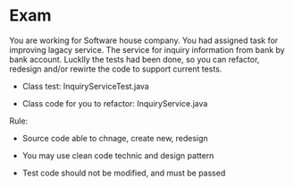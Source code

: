 # Exam

You are working for Software house company. You had assigned task for improving lagacy service. The service for inquiry information from bank by bank account. Lucklly the tests had been done, so you can refactor, redesign and/or rewirte the code to support current tests.


 - Class test: InquiryServiceTest.java

 - Class code for you to refactor: InquiryService.java



Rule:

- Source code able to chnage, create new, redesign

- You may use clean code technic and design pattern 

- Test code should not be modified, and must be passed
